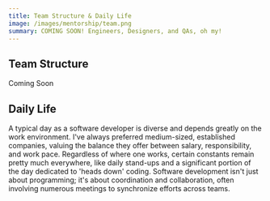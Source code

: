 ```yaml
---
title: Team Structure & Daily Life
image: /images/mentorship/team.png
summary: COMING SOON! Engineers, Designers, and QAs, oh my!
---
```


## Team Structure

Coming Soon

## Daily Life

A typical day as a software developer is diverse and depends greatly on the work environment. I've always preferred medium-sized, established companies, valuing the balance they offer between salary, responsibility, and work pace. Regardless of where one works, certain constants remain pretty much everywhere, like daily stand-ups and a significant portion of the day dedicated to 'heads down' coding. Software development isn't just about programming; it's about coordination and collaboration, often involving numerous meetings to synchronize efforts across teams.

